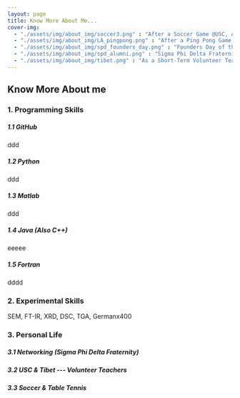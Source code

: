 ```yaml
---
layout: page
title: Know More About Me...
cover-img: 
  - "./assets/img/about_img/soccer3.png" : "After a Soccer Game @USC, April 2017"
  - "./assets/img/about_img/LA_pingpong.png" : "After a Ping Pong Game @USC, May 2016"
  - "./assets/img/about_img/spd_founders_day.png" : "Founders Day of the Sigma Phi Delta Fraternity @USC, April 2017"
  - "./assets/img/about_img/spd_alumni.png" : "Sigma Phi Delta Fraternity, Networking with Alumni @USC, April 2017"
  - "./assets/img/about_img/tibet.png" : "As a Short-Term Volunteer Teacher @Tibet, Aug 2014"
---
```


## Know More About me

### 1. Programming Skills

##### 1.1 GitHub
ddd

##### 1.2 Python
ddd

##### 1.3 Matlab
ddd

##### 1.4 Java (Also C++)
eeeee

##### 1.5 Fortran 
dddd

### 2. Experimental Skills
SEM, FT-IR, XRD, DSC, TGA, Germanx400

### 3. Personal Life 

##### 3.1 Networking (Sigma Phi Delta Fraternity)

##### 3.2 USC & Tibet --- Volunteer Teachers

##### 3.3 Soccer & Table Tennis


